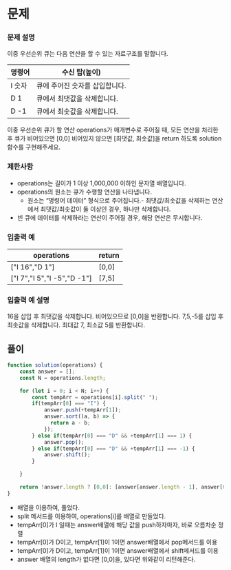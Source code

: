 # 문제
### 문제 설명
이중 우선순위 큐는 다음 연산을 할 수 있는 자료구조를 말합니다.

|명령어|수신 탑(높이)|
|---|---|
|I 숫자|큐에 주어진 숫자를 삽입합니다.|
|D 1|큐에서 최댓값을 삭제합니다.|
|D -1|큐에서 최솟값을 삭제합니다.|

이중 우선순위 큐가 할 연산 operations가 매개변수로 주어질 때, 모든 연산을 처리한 후 큐가 비어있으면 [0,0] 비어있지 않으면 [최댓값, 최솟값]을 return 하도록 solution 함수를 구현해주세요.

### 제한사항
- operations는 길이가 1 이상 1,000,000 이하인 문자열 배열입니다.
- operations의 원소는 큐가 수행할 연산을 나타냅니다.
    - 원소는 “명령어 데이터” 형식으로 주어집니다.- 최댓값/최솟값을 삭제하는 연산에서 최댓값/최솟값이 둘 이상인 경우, 하나만 삭제합니다.
- 빈 큐에 데이터를 삭제하라는 연산이 주어질 경우, 해당 연산은 무시합니다.

### 입출력 예
|operations|return|
|---|---|
|["I 16","D 1"]|[0,0]|
|["I 7","I 5","I -5","D -1"]|[7,5]|

### 입출력 예 설명
16을 삽입 후 최댓값을 삭제합니다. 비어있으므로 [0,0]을 반환합니다.
7,5,-5를 삽입 후 최솟값을 삭제합니다. 최대값 7, 최소값 5를 반환합니다.

## 풀이

```javascript
function solution(operations) {
    const answer = [];
    const N = operations.length;
    
    for (let i = 0; i < N; i++) {
        const tempArr = operations[i].split(" ");
        if(tempArr[0] === "I") {
            answer.push(+tempArr[1]);
            answer.sort((a, b) => {
              return a - b;
            });
        } else if(tempArr[0] === "D" && +tempArr[1] === 1) {
            answer.pop();
        } else if(tempArr[0] === "D" && +tempArr[1] === -1) {
            answer.shift();
        }
        
    }
    
    return !answer.length ? [0,0]: [answer[answer.length - 1], answer[0]];
}
```

- 배열을 이용하여, 풀었다.
- split 메서드를 이용하여, operations[i]를 배열로 만들었다.
- tempArr[0]가 I 일때는 answer배열에 해당 값을 push하자마자, 바로 오름차순 정렬
- tempArr[0]가 D이고, tempArr[1]이 1이면 answer배열에서 pop메서드를 이용
- tempArr[0]가 D이고, tempArr[1]이 1이면 answer배열에서 shift메서드를 이용
- answer 배열의 length가 없다면 [0,0]을, 있다면 위와같이 리턴해준다.